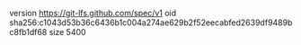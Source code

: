 version https://git-lfs.github.com/spec/v1
oid sha256:c1043d53b36c6436b1c004a274ae629b2f52eecabfed2639df9489bc8fb1df68
size 5400
